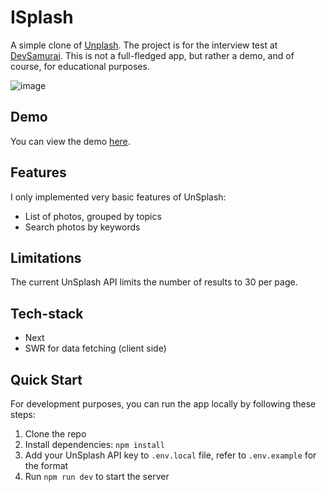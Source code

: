 # ISplash

A simple clone of [Unplash](https://unsplash.com/). The project is for the interview test at [DevSamurai](https://devsamurai.vn/). This is not a full-fledged app, but rather a demo, and of course, for educational purposes.

![image](https://github.com/nhthieu/isplash/assets/74890715/96ac0fe6-db2d-4b7f-aceb-5a4f754d94e8)

## Demo

You can view the demo [here](https://devsamurai-test.vercel.app/).

## Features

I only implemented very basic features of UnSplash:

- List of photos, grouped by topics
- Search photos by keywords

## Limitations

The current UnSplash API limits the number of results to 30 per page.

## Tech-stack

- Next
- SWR for data fetching (client side)

## Quick Start

For development purposes, you can run the app locally by following these steps:

1. Clone the repo
2. Install dependencies: `npm install`
3. Add your UnSplash API key to `.env.local` file, refer to `.env.example` for the format
4. Run `npm run dev` to start the server
